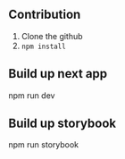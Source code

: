 ## Contribution
1. Clone the github
2. `npm install`

## Build up next app
npm run dev

## Build up storybook
npm run storybook